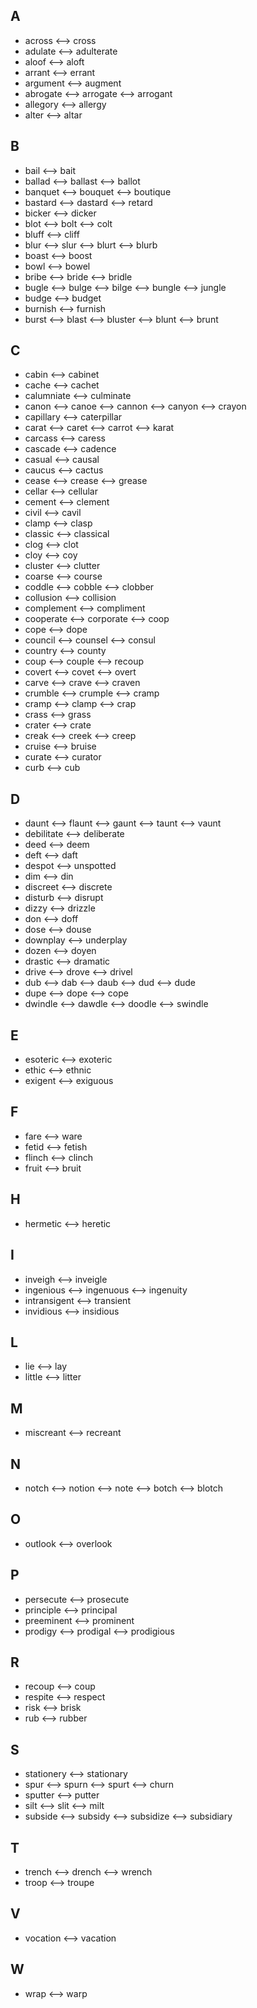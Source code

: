 ## A
- across <--> cross
- adulate <--> adulterate
- aloof <--> aloft
- arrant <--> errant
- argument <--> augment
- abrogate <--> arrogate <--> arrogant
- allegory <--> allergy
- alter <--> altar

## B
- bail <--> bait
- ballad <--> ballast <--> ballot
- banquet <--> bouquet <--> boutique
- bastard <--> dastard <--> retard
- bicker <--> dicker
- blot <--> bolt <--> colt
- bluff <--> cliff
- blur <--> slur <--> blurt <--> blurb
- boast <--> boost
- bowl <--> bowel
- bribe <--> bride <--> bridle
- bugle <--> bulge <--> bilge <--> bungle <--> jungle
- budge <--> budget
- burnish <--> furnish
- burst <--> blast <--> bluster <--> blunt <--> brunt

## C
- cabin <--> cabinet
- cache <--> cachet
- calumniate <--> culminate
- canon <--> canoe <--> cannon <--> canyon <--> crayon
- capillary <--> caterpillar
- carat <--> caret <--> carrot <--> karat
- carcass <--> caress
- cascade <--> cadence
- casual <--> causal
- caucus <--> cactus
- cease <--> crease <--> grease
- cellar <--> cellular
- cement <--> clement
- civil <--> cavil
- clamp <--> clasp
- classic <--> classical
- clog <--> clot
- cloy <--> coy
- cluster <--> clutter
- coarse <--> course
- coddle <--> cobble <--> clobber
- collusion <--> collision
- complement <--> compliment
- cooperate <--> corporate <--> coop
- cope <--> dope
- council <--> counsel <--> consul
- country <--> county
- coup <--> couple <--> recoup
- covert <--> covet <--> overt
- carve <--> crave <--> craven
- crumble <--> crumple <--> cramp
- cramp <--> clamp <--> crap
- crass <--> grass
- crater <--> crate
- creak <--> creek <--> creep
 - cruise <--> bruise
- curate <--> curator
- curb <--> cub

## D
- daunt <--> flaunt <--> gaunt <--> taunt <--> vaunt
- debilitate <--> deliberate
- deed <--> deem
- deft <--> daft
- despot <--> unspotted
- dim <--> din
- discreet <--> discrete
- disturb <--> disrupt
- dizzy <--> drizzle
- don <--> doff
- dose <--> douse
- downplay <--> underplay
- dozen <--> doyen
- drastic <--> dramatic
- drive <--> drove <--> drivel
- dub <--> dab <--> daub <--> dud <--> dude
- dupe <--> dope <--> cope
- dwindle <--> dawdle <--> doodle <--> swindle

## E
- esoteric <--> exoteric
- ethic <--> ethnic
- exigent <--> exiguous

## F
- fare <--> ware
- fetid <--> fetish
- flinch <--> clinch
- fruit <--> bruit

## H
- hermetic <--> heretic

## I
- inveigh <--> inveigle
- ingenious <--> ingenuous <--> ingenuity
- intransigent <--> transient
- invidious <--> insidious

## L
- lie <--> lay
- little <--> litter

## M
- miscreant <--> recreant

## N
- notch <--> notion <--> note <--> botch <--> blotch

## O
- outlook <--> overlook

## P
- persecute <--> prosecute
- principle <--> principal
- preeminent <--> prominent 
- prodigy <--> prodigal <--> prodigious

## R
- recoup <--> coup
- respite <--> respect
- risk <--> brisk
- rub <--> rubber

## S
- stationery <--> stationary
- spur <--> spurn <--> spurt <--> churn
- sputter <--> putter
- silt <--> slit <--> milt
- subside <--> subsidy <--> subsidize <--> subsidiary

## T
- trench <--> drench <--> wrench
- troop <--> troupe

## V
- vocation <--> vacation

## W
- wrap <--> warp
